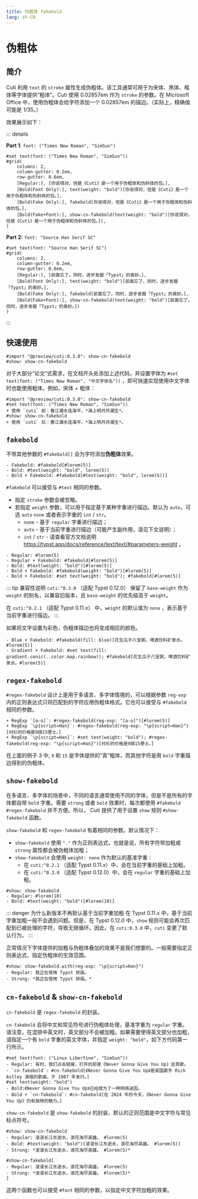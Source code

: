 ```yaml
---
title: 伪粗体 fakebold
lang: zh-CN
---
```


# 伪粗体

## 简介

Cuti 利用 `text` 的 `stroke` 属性生成伪粗体。该工具通常可用于为宋体、黑体、楷体等字体提供“粗体”。Cuti 使用 0.02857em 作为 `stroke` 的参数。在 Microsoft Office 中，使用伪粗体会给字符添加一个 0.02857em 的描边。（实际上，精确值可能是 $1/35$。）

效果展示如下：

::: details

**Part 1**: `font: ("Times New Roman", "SimSun")`

```typst
#set text(font: ("Times New Roman", "SimSun"))
#grid(
    columns: 2,
    column-gutter: 0.2em,
    row-gutter: 0.6em,
    [Regular:], [你说得对，但是《Cuti》是一个用于伪粗体和伪斜体的包。],
    [Bold(Font Only):], text(weight: "bold")[你说得对，但是《Cuti》是一个用于伪粗体和伪斜体的包。],
    [Bold(Fake Only):], fakebold[你说得对，但是《Cuti》是一个用于伪粗体和伪斜体的包。],
    [Bold(Fake+Font):], show-cn-fakebold(text(weight: "bold")[你说得对，但是《Cuti》是一个用于伪粗体和伪斜体的包。]),
)
```

**Part 2:** `font: "Source Han Serif SC"`

```typst
#set text(font: "Source Han Serif SC")
#grid(
    columns: 2,
    column-gutter: 0.2em,
    row-gutter: 0.6em,
    [Regular:], [前面忘了。同时，逐步发掘「Typst」的奥妙。],
    [Bold(Font Only):], text(weight: "bold")[前面忘了。同时，逐步发掘「Typst」的奥妙。],
    [Bold(Fake Only):], fakebold[前面忘了。同时，逐步发掘「Typst」的奥妙。],
    [Bold(Fake+Font):], show-cn-fakebold(text(weight: "bold")[前面忘了。同时，逐步发掘「Typst」的奥妙。])
)
```

:::

## 快速使用

```typst no-render
#import "@preview/cuti:0.3.0": show-cn-fakebold
#show: show-cn-fakebold
```

对于大部分“论文”式需求，在文档开头处添加上述代码，并设置字体为 `#set text(font: ("Times New Roman", "中文字体名"))` ，即可快速实现使用中文字体时也能使用粗体。例如，宋体 + 粗体：

```typst
#import "@preview/cuti:0.3.0": show-cn-fakebold
#set text(font: ("Times New Roman", "SimSun"))
+ 使用 `cuti` 前：春江潮水连海平，*海上明月共潮生*。
#show: show-cn-fakebold
+ 使用 `cuti` 后：春江潮水连海平，*海上明月共潮生*。
```

## `fakebold`

不带其他参数的 `#fakebold[]` 会为字符添加**伪粗体**效果。

```typst
- Fakebold: #fakebold[#lorem(5)]
- Bold: #text(weight: "bold", lorem(5))
- Bold + Fakebold: #fakebold[#text(weight: "bold", lorem(5))]
```

`#fakebold` 可以接受与 `#text` 相同的参数。

- 指定 `stroke` 参数会被忽略。
- 若指定 `weight` 参数，可以用于指定基于某种字重进行描边。默认为 `auto`，可选 `auto` `none` 或者表示字重的 `int` / `str`。
  - `none` - 基于 `regular` 字重进行描边；
  - `auto` - 基于当前字重进行描边（可能产生副作用，请见下文说明）；
  - `int` / `str` - 请查看官方文档说明 <https://typst.app/docs/reference/text/text/#parameters-weight> 。

```typst
- Regular: #lorem(5)
- Regular + Fakebold: #fakebold[#lorem(5)]
- Bold: #text(weight: "bold")[#lorem(5)]
- Bold + Fakebold: #fakebold(weight: "bold")[#lorem(5)]
- Bold + Fakebold: #set text(weight: "bold"); #fakebold[#lorem(5)]
```

::: tip 兼容性说明
`cuti:^0.3.0` （适配 Typst 0.12.0） 保留了 `base-weight` 作为 `weight` 的别名，以兼容旧版本，且 `base-weight` 的优先级高于 `weight`。

在 `cuti:^0.2.1` （适配 Typst 0.11.x） 中，`weight` 的默认值为 `none` ，表示基于当前字重进行描边。
:::

如果将文字设置为彩色，伪粗体描边也将变成相应的颜色。

```typst
- Blue + Fakebold: #fakebold(fill: blue)[花生瓜子八宝粥，啤酒饮料矿泉水。#lorem(5)]
- Gradient + Fakebold: #set text(fill: gradient.conic(..color.map.rainbow)); #fakebold[花生瓜子八宝粥，啤酒饮料矿泉水。#lorem(5)]
```

## `regex-fakebold`

`#regex-fakebold` 设计上是用于多语言、多字体情境的，可以根据参数 `reg-exp` 内的正则表达式只将匹配到的字符应用伪粗体格式。它也可以接受与 `#fakebold` 相同的参数。

```typst
+ RegExp `[a-o]`: #regex-fakebold(reg-exp: "[a-o]")[#lorem(5)]
+ RegExp `\p{script=Han}`: #regex-fakebold(reg-exp: "\p{script=Han}")[衬衫的价格是9磅15便士。]
+ RegExp `\p{script=Han}`: #set text(weight: "bold"); #regex-fakebold(reg-exp: "\p{script=Han}")[衬衫的价格是9磅15便士。]
```

在上面的例子 3 中, `9` 和 `15` 是字体提供的“真”粗体，而其他字符是用 `bold` 字重描边得到的伪粗体。

## `show-fakebold`

在多语言、多字体的场景中，不同的语言通常使用不同的字体，但是不是所有的字体都自带 `bold` 字重。需要 `strong` 或者 `bold` 效果时，每次都使用 `#fakebold` `#regex-fakebold` 并不方便。所以， Cuti 提供了用于设置 `show` 规则 `#show-fakebold` 函数。

`show-fakebold` 和 `regex-fakebold` 有着相同的参数。默认情况下：

- `show-fakebold` 使用 `"."` 作为正则表达式，也就是说，所有字符带加粗或 `strong` 属性都会被伪粗体加粗；
- `show-fakebold` 会使用 `weight: none` 作为默认的基准字重：
  - 在 `cuti:^0.2.1` （适配 Typst 0.11.x）中，会在当前字重的基础上加粗。
  - 在 `cuti:^0.3.0` （适配 Typst 0.12.0）中，会在 `regular` 字重的基础上加粗。

```typst
#show: show-fakebold
- Regular: #lorem(10)
- Bold: #text(weight: "bold")[#lorem(10)]
```

::: danger 为什么新版本不再默认基于当前字重加粗
在 Typst 0.11.x 中，基于当前字重加粗一般不会遇到问题。但是，在 Typst 0.12.0 中，`show` 规则可能会再次匹配到已被处理的字符，导致无限循环。因此，在 `cuti:0.3.0` 中，`cuti` 变更了默认行为。
:::

正常情况下字体提供的加粗与伪粗体叠加的效果不是我们想要的。一般需要指定正则表达式、指定伪粗体的生效范围。

```typst
#show: show-fakebold.with(reg-exp: "\p{script=Han}")
- Regular: 我正在使用 Typst 排版。
- Strong: *我正在使用 Typst 排版。*
```

## `cn-fakebold` & `show-cn-fakebold`

`cn-fakebold` 是 `regex-fakebold` 的封装。

`cn-fakebold` 会将中文和常见符号进行伪粗体处理，基准字重为 `regular` 字重。请注意，在混排中英文时，英文部分不会被加粗。如果需要使得英文部分也加粗，请指定一个有 `bold` 字重的英文字体，并指定 `weight: "bold"`，如下方代码第一行所示。

```typst
#set text(font: ("Linux Libertine", "SimSun"))
- Regular: 有时，我们点击链接，打开的却是《Never Gonna Give You Up》这首歌。
- `cn-fakebold`: #cn-fakebold[《Never Gonna Give You Up》是英国歌手 Rick Astley 演唱的歌曲，于 1987 年发行。]
#set text(weight: "bold")
- Bold:《Never Gonna Give You Up》已经成为了一种网络迷因。
- Bold + `cn-fakebold`: #cn-fakebold[在 2024 年的今天，《Never Gonna Give You Up》仍有独特的魅力。]
```

`show-cn-fakebold` 是 `show-fakebold` 的封装，默认的正则范围是中文字符与常见标点符号。

```typst
#show: show-cn-fakebold
- Regular: 滚滚长江东逝水，浪花淘尽英雄。 #lorem(5)
- Bold: #text(weight: "bold")[滚滚长江东逝水，浪花淘尽英雄。 #lorem(5)]
- Strong: *滚滚长江东逝水，浪花淘尽英雄。 #lorem(5)*
```

```typst
#show-cn-fakebold[
- Regular: 滚滚长江东逝水，浪花淘尽英雄。 #lorem(5)
- Strong: *滚滚长江东逝水，浪花淘尽英雄。 #lorem(5)*
]
```

这两个函数也可以接受 `#font` 相同的参数，以指定中文字符加粗的效果。
